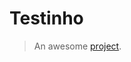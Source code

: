 # Testinho

> An awesome [project](https://https://www.folha.uol.com.br/ ':include :type=iframe width=100% height=400px').
